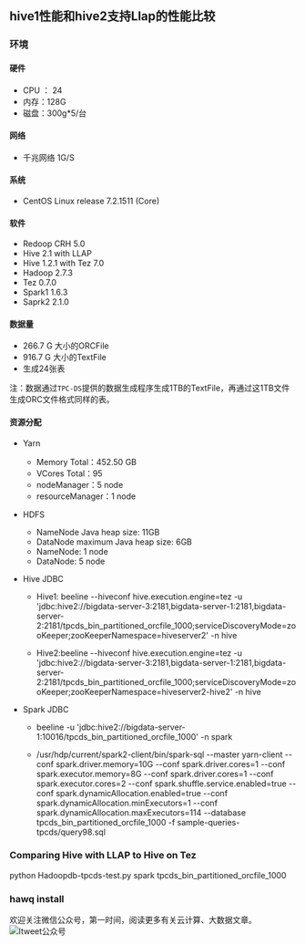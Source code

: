 hive1性能和hive2支持Llap的性能比较
---

### 环境

#### 硬件
- CPU ： 24
- 内存：128G
- 磁盘：300g*5/台

#### 网络
- 千兆网络 1G/S

#### 系统
- CentOS Linux release 7.2.1511 (Core) 

#### 软件
- Redoop CRH 5.0
- Hive 2.1 with LLAP
- Hive 1.2.1 with Tez 7.0
- Hadoop 2.7.3
- Tez 0.7.0
- Spark1 1.6.3
- Saprk2 2.1.0  

#### 数据量
- 266.7 G 大小的ORCFile
- 916.7 G 大小的TextFile
- 生成24张表

注：数据通过`TPC-DS`提供的数据生成程序生成1TB的TextFile，再通过这1TB文件生成ORC文件格式同样的表。

#### 资源分配

- Yarn 
    +  Memory Total：452.50 GB
    +  VCores Total：95
    +  nodeManager：5 node  
    +  resourceManager：1 node

- HDFS
    + NameNode Java heap size: 11GB
    + DataNode maximum Java heap size: 6GB
    + NameNode: 1 node
    + DataNode: 5 node

- Hive JDBC 
    
    + Hive1: beeline --hiveconf hive.execution.engine=tez -u 'jdbc:hive2://bigdata-server-3:2181,bigdata-server-1:2181,bigdata-server-2:2181/tpcds_bin_partitioned_orcfile_1000;serviceDiscoveryMode=zooKeeper;zooKeeperNamespace=hiveserver2' -n hive
    
    + Hive2:beeline --hiveconf hive.execution.engine=tez -u 'jdbc:hive2://bigdata-server-3:2181,bigdata-server-1:2181,bigdata-server-2:2181/tpcds_bin_partitioned_orcfile_1000;serviceDiscoveryMode=zooKeeper;zooKeeperNamespace=hiveserver2-hive2' -n hive 

- Spark JDBC
    + beeline -u 'jdbc:hive2://bigdata-server-1:10016/tpcds_bin_partitioned_orcfile_1000' -n spark 
    
    + /usr/hdp/current/spark2-client/bin/spark-sql --master yarn-client --conf spark.driver.memory=10G --conf spark.driver.cores=1 --conf spark.executor.memory=8G --conf spark.driver.cores=1 --conf spark.executor.cores=2  --conf spark.shuffle.service.enabled=true --conf spark.dynamicAllocation.enabled=true --conf spark.dynamicAllocation.minExecutors=1 --conf spark.dynamicAllocation.maxExecutors=114 --database tpcds_bin_partitioned_orcfile_1000 -f sample-queries-tpcds/query98.sql 

### Comparing Hive with LLAP to Hive on Tez

python Hadoopdb-tpcds-test.py spark tpcds_bin_partitioned_orcfile_1000


### hawq install 



欢迎关注微信公众号，第一时间，阅读更多有关云计算、大数据文章。
![Itweet公众号](https://github.com/itweet/labs/raw/master/common/img/weixin_public.png)


